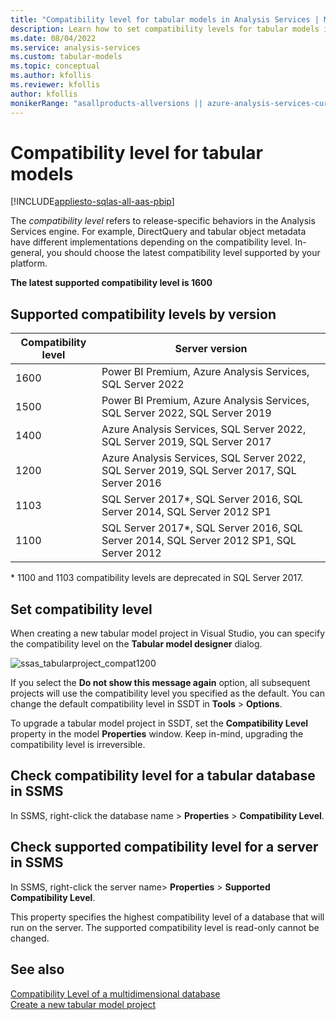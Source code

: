 ```yaml
---
title: "Compatibility level for tabular models in Analysis Services | Microsoft Docs"
description: Learn how to set compatibility levels for tabular models in Analysis Services.
ms.date: 08/04/2022
ms.service: analysis-services
ms.custom: tabular-models
ms.topic: conceptual
ms.author: kfollis
ms.reviewer: kfollis
author: kfollis
monikerRange: "asallproducts-allversions || azure-analysis-services-current || power-bi-premium-current || >= sql-analysis-services-2016"
---
```

# Compatibility level for tabular models

[!INCLUDE[appliesto-sqlas-all-aas-pbip](../includes/appliesto-sqlas-all-aas-pbip.md)]

  The *compatibility level* refers to release-specific behaviors in the Analysis Services engine. For example, DirectQuery and tabular object metadata have different implementations depending on the compatibility level. In-general, you should choose the latest compatibility level supported by your platform.

  **The latest supported compatibility level is 1600**
  
## Supported compatibility levels by version
  
| Compatibility level | Server version |
| ------------------- | -------------- |
|1600|Power BI Premium, Azure Analysis Services, SQL Server 2022 |
|1500|Power BI Premium, Azure Analysis Services, SQL Server 2022, SQL Server 2019 |
|1400|Azure Analysis Services, SQL Server 2022, SQL Server 2019, SQL Server 2017 |  
|1200|Azure Analysis Services, SQL Server 2022, SQL Server 2019, SQL Server 2017, SQL Server 2016|
|1103|SQL Server 2017*, SQL Server 2016, SQL Server 2014, SQL Server 2012 SP1|  
|1100|SQL Server 2017*, SQL Server 2016, SQL Server 2014, SQL Server 2012 SP1, SQL Server 2012|

\* 1100 and 1103 compatibility levels are deprecated in SQL Server 2017.
  
## Set compatibility level 

 When creating a new tabular model project in Visual Studio, you can specify the compatibility level on the **Tabular model designer** dialog. 
  
 ![ssas_tabularproject_compat1200](../../analysis-services/tabular-models/media/ssas-tabularproject-compat1200.png)  
  
 If you select the **Do not show this message again** option, all subsequent projects will use the compatibility level you specified as the default. You can change the default compatibility level in SSDT in **Tools** > **Options**.  
  
 To upgrade a tabular model project in SSDT, set  the **Compatibility Level** property in the model **Properties** window. Keep in-mind, upgrading the compatibility level is irreversible.
  
## Check compatibility level for a tabular database in SSMS 

 In SSMS, right-click the database name > **Properties** > **Compatibility Level**.  
  
## Check supported compatibility level for a server in SSMS

 In SSMS, right-click the server name>  **Properties** > **Supported Compatibility Level**.  

 This property specifies the highest compatibility level of a database that will run on the server. The supported compatibility level is read-only cannot be changed.
 
  
## See also
 [Compatibility Level of a multidimensional database](../../analysis-services/multidimensional-models/compatibility-level-of-a-multidimensional-database-analysis-services.md)   
 [Create a new tabular model project](../../analysis-services/tabular-models/create-a-new-tabular-model-project-analysis-services.md)  
  
